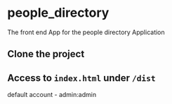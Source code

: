 # people_directory
The front end App for the people directory Application

## Clone the project

## Access to `index.html` under `/dist`
default account -
admin:admin
